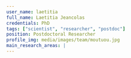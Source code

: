 ```yaml
---
user_name: laetitia
full_name: Laetitia Jeancolas
credentials: PhD
tags: ["scientist", "researcher", "postdoc"]
position: Postdoctoral Researcher
profile_img: media/images/team/moutuou.jpg
main_research_areas: |
---
```

